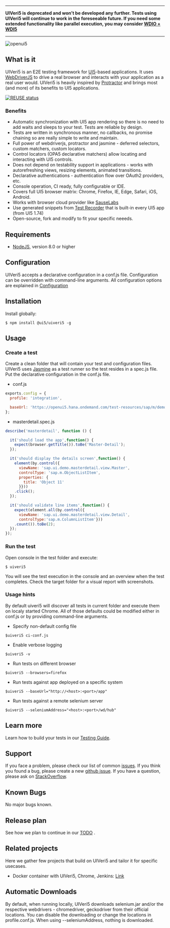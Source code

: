 
--------------------

**UIVeri5 is deprecated and won’t be developed any further. Tests using UIVeri5 will continue to work in the foreseeable future. If you need some extended functionality like parallel execution, you may consider [WDIO + WDI5](https://blogs.sap.com/2021/11/29/use-wdio-and-wdi5-for-testing-ui5-apps/)**

--------------------

![openui5](http://openui5.org/images/OpenUI5_new_big_side.png)

## What is it
UIVeri5 is an E2E testing framework for [UI5](https://ui5.sap.com)-based applications. It uses
[WebDriverJS](https://code.google.com/p/selenium/wiki/WebDriverJs) to drive a real browser and interacts with your
application as a real user would. UIVeri5 is heavily inspired by [Protractor](http://www.protractortest.org/)
and brings most (and more) of its benefits to UI5 applications.

[![REUSE status](https://api.reuse.software/badge/github.com/SAP/ui5-uiveri5)](https://api.reuse.software/info/github.com/SAP/ui5-uiveri5)

### Benefits
* Automatic synchronization with UI5 app rendering so there is no need to add waits and sleeps to your test. Tests are reliable by design.
* Tests are written in synchronous manner, no callbacks, no promise chaining so are really simple to write and maintain.
* Full power of webdriverjs, protractor and jasmine - deferred selectors, custom matchers, custom locators.
* Control locators (OPA5 declarative matchers) allow locating and interacting with UI5 controls.
* Does not depend on testability support in applications - works with autorefreshing views, resizing elements, animated transitions.
* Declarative authentications - authentication flow over OAuth2 providers, etc.
* Console operation, CI ready, fully configurable or IDE.
* Covers full UI5 browser matrix: Chrome, Firefox, IE, Edge, Safari, iOS, Android.
* Works with browser cloud provider like [SauseLabs](docs/config/cloud.md)
* Use generated snippets from [Test Recorder](https://blogs.sap.com/2020/01/23/test-recording-with-ui5-test-recorder/) that is built-in every UI5 app (from UI5 1.74)
* Open-source, fork and modify to fit your specific neeeds.

## Requirements
* [NodeJS](https://nodejs.org/en/download/), version 8.0 or higher

## Configuration
UIVeri5 accepts a declarative configuration in a conf.js file. Configuration can be overridden with command-line arguments.
All configuration options are explained in [Configuration](docs/config/config.md)

## Installation
Install globally:
```
$ npm install @ui5/uiveri5 -g
```

## Usage

### Create a test
Create a clean folder that will contain your test and configuration files. UIVeri5 uses [Jasmine](https://jasmine.github.io/) as a test runner so the test resides in a spec.js file.
Put the declarative configuration in the conf.js file.

* conf.js
```js
exports.config = {
  profile: 'integration',

  baseUrl: 'https://openui5.hana.ondemand.com/test-resources/sap/m/demokit/master-detail/webapp/test/mockServer.html',
};
```

* masterdetail.spec.js
```js
describe('masterdetail', function () {

  it('should load the app',function() {
    expect(browser.getTitle()).toBe('Master-Detail');
  });

  it('should display the details screen',function() {
    element(by.control({
      viewName: 'sap.ui.demo.masterdetail.view.Master',
      controlType: 'sap.m.ObjectListItem',
      properties: {
        title: 'Object 11'
      }}))
    .click();
  });

  it('should validate line items',function() {
    expect(element.all(by.control({
      viewName: 'sap.ui.demo.masterdetail.view.Detail',
      controlType:'sap.m.ColumnListItem'}))
    .count()).toBe(2);
  });
});
```

### Run the test
Open console in the test folder and execute:
```
$ uiveri5
```
You will see the test execution in the console and an overview when the test completes. Check the target folder for a visual report with screenshots.

### Usage hints
By default uiveri5 will discover all tests in current folder and execute them on localy started Chrome.
All of those defaults could be modified either in conf.js or by providing command-line arguments.

* Specify non-default config file
```
$uiveri5 ci-conf.js
```
* Enable verbose logging
```
$uiveri5 -v
```
* Run tests on different browser
```
$uiveri5 --browsers=firefox
```
* Run tests against app deployed on a specific system
```
$uiveri5 --baseUrl="http://<host>:<port>/app"
```
* Run tests against a remote selenium server
```
$uiveri5 --seleniumAddress="<host>:<port>/wd/hub"
```

## Learn more
Learn how to build your tests in our [Testing Guide](docs/usage/applicationtesting.md).

## Support
If you face a problem, please check our list of common [issues](docs/issues.md).
If you think you found a bug, please create a new [github issue](https://github.com/SAP/ui5-uiveri5/issues/new). 
If you have a question, please ask on [StackOverflow](http://stackoverflow.com/questions/tagged/uiveri5).

## Known Bugs
No major bugs known.

## Release plan
See how we plan to continue in our [TODO](docs/todo.md) .

## Related projects
Here we gather few projects that build on UIVeri5 and tailor it for specific usecases.

* Docker container with UIVeri5, Chrome, Jenkins: [Link](https://github.com/frumania/docker-uiveri5-jenkins-slave)

## Automatic Downloads
By default, when running locally, UIVeri5 downloads selenium.jar and/or the respective webdrivers - chromedriver, geckodriver from their official locations. You can disable the downloading or change the locations in profile.conf.js. When using --seleniumAddress, nothing is downloaded.
